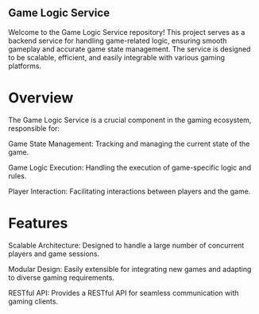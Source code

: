 ## Game Logic Service
Welcome to the Game Logic Service repository! This project serves as a backend service for handling game-related logic, ensuring smooth gameplay and accurate game state management. The service is designed to be scalable, efficient, and easily integrable with various gaming platforms.

# Overview
The Game Logic Service is a crucial component in the gaming ecosystem, responsible for:

Game State Management: Tracking and managing the current state of the game.

Game Logic Execution: Handling the execution of game-specific logic and rules.

Player Interaction: Facilitating interactions between players and the game.

# Features
Scalable Architecture: Designed to handle a large number of concurrent players and game sessions.

Modular Design: Easily extensible for integrating new games and adapting to diverse gaming requirements.

RESTful API: Provides a RESTful API for seamless communication with gaming clients.
